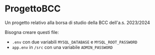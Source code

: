# ProgettoBCC
Un progetto relativo alla borsa di studio della BCC dell'a.s. 2023/2024

Bisogna creare questi file:
+ `.env` con due variabili `MYSQL_DATABASE` e `MYSQL_ROOT_PASSWORD`
+ `app.env` in `/src` con una variabile `ADMIN_PASSWORD`